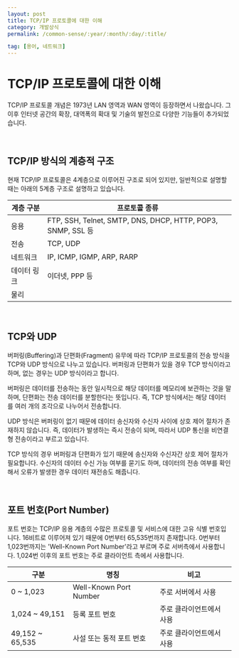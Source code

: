 ```yaml
---
layout: post
title: TCP/IP 프로토콜에 대한 이해
category: 개발상식
permalink: /common-sense/:year/:month/:day/:title/

tag: [용어, 네트워크]
---
```

# TCP/IP 프로토콜에 대한 이해

TCP/IP 프로토콜 개념은 1973년 LAN 영역과 WAN 영역이 등장하면서 나왔습니다. 그 이후 인터넷 공간의 확장, 대역폭의 확대 및 기술의 발전으로 다양한 기능들이 추가되었습니다.

<br>

## TCP/IP 방식의 계층적 구조

현재 TCP/IP 프로토콜은 4계층으로 이루어진 구조로 되어 있지만, 일반적으로 설명할 때는 아래의 5계층 구조로 설명하고 있습니다.

계층 구분 | 프로토콜 종류
---|---
응용 | FTP, SSH, Telnet, SMTP, DNS, DHCP, HTTP, POP3, SNMP, SSL 등
전송 | TCP, UDP
네트워크 | IP, ICMP, IGMP, ARP, RARP
데이터 링크 | 이더넷, PPP 등
물리 |

<br>

## TCP와 UDP

버퍼링(Buffering)과 단편화(Fragment) 유무에 따라 TCP/IP 프로토콜의 전송 방식을 TCP와 UDP 방식으로 나누고 있습니다. 버퍼링과 단편화가 있을 경우 TCP 방식이라고 하며, 없는 경우는 UDP 방식이라고 합니다.

버퍼링은 데이터를 전송하는 동안 일시적으로 해당 데이터를 메모리에 보관하는 것을 말하며, 단편화는 전송 데이터를 분할한다는 뜻입니다. 즉, TCP 방식에서는 해당 데이터를 여러 개의 조각으로 나누어서 전송합니다.

UDP 방식은 버퍼링이 없기 때문에 데이터 송신자와 수신자 사이에 상호 제어 절차가 존재하지 않습니다. 즉, 데이터가 발생하는 즉시 전송이 되며, 따라서 UDP 통신을 비연결형 전송이라고 부르고 있습니다.

TCP 방식의 경우 버퍼링과 단편화가 있기 때문에 송신자와 수신자간 상호 제어 절차가 필요합니다. 수신자의 데이터 수신 가능 여부를 묻기도 하며, 데이터의 전송 여부를 확인해서 오류가 발생한 경우 데이터 재전송도 해줍니다.

<br>

## 포트 번호(Port Number)

포트 번호는 TCP/IP 응용 계층의 수많은 프로토콜 및 서비스에 대한 고유 식별 번호입니다. 16비트로 이루어져 있기 때문에 0번부터 65,535번까지 존재합니다. 0번부터 1,023번까지는 'Well-Known Port Number'라고 부르며 주로 서버측에서 사용합니다. 1,024번 이후의 포트 번호는 주로 클라이언트 측에서 사용합니다.

구분 | 명칭 | 비고
---|---|---
0 ~ 1,023 | Well-Known Port Number | 주로 서버에서 사용
1,024 ~ 49,151 | 등록 포트 번호 | 주로 클라이언트에서 사용
49,152 ~ 65,535 | 사설 또는 동적 포트 번호 | 주로 클라이언트에서 사용